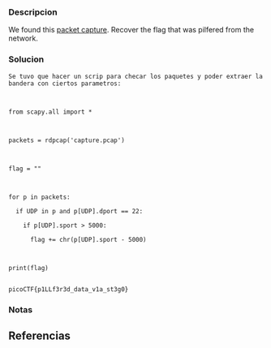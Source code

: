
### Descripcion

We found this [packet capture](https://jupiter.challenges.picoctf.org/static/b506393b6f9d53b94011df000c534759/capture.pcap). Recover the flag that was pilfered from the network.

### Solucion

```
Se tuvo que hacer un scrip para checar los paquetes y poder extraer la bandera con ciertos parametros:

  

from scapy.all import *

  

packets = rdpcap('capture.pcap')

  

flag = ""

  

for p in packets:

  if UDP in p and p[UDP].dport == 22:

    if p[UDP].sport > 5000:

      flag += chr(p[UDP].sport - 5000)

  

print(flag)


picoCTF{p1LLf3r3d_data_v1a_st3g0}

```

### Notas



## Referencias